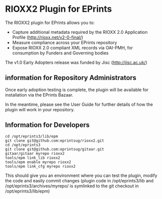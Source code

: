 # RIOXX2 Plugin for EPrints #

The RIOXX2 plugin for EPrints allows you to:

* Capture additional metadata required by the RIOXX 2.0 Application Profile (http://rioxx.net/v2-0-final/)
* Measure compliance across your EPrints repository
* Expose RIOXX 2.0 compliant XML records via OAI-PMH, for consumption by Funders and Governing bodies

The v1.0 Early Adopters release was funded by Jisc (http://jisc.ac.uk/)

## information for Repository Administrators ##

Once early adoption testing is complete, the plugin will be available for installation via the EPrints Bazaar.

In the meantime, please see the User Guide for further details of how the plugin will work in your repository.

## Information for Developers ##

```
cd /opt/eprints3/lib/epm
git clone git@github.com:eprintsug/rioxx2.git
cd /opt/eprints3
git clone git@github.com:eprintsug/gitaar.git
gitaar/gitaar myrepo rioxx2
tools/epm link_lib rioxx2
tools/epm enable myrepo rioxx2
tools/epm link_cfg myrepo rioxx2
```

This should give you an environment where you can test the plugin, modify the code and easily commit changes (plugin code in /opt/eprints3/lib and /opt/eprints3/archives/myrepo/ is symlinked to the git checkout in /opt/eprints3/lib/epm)
